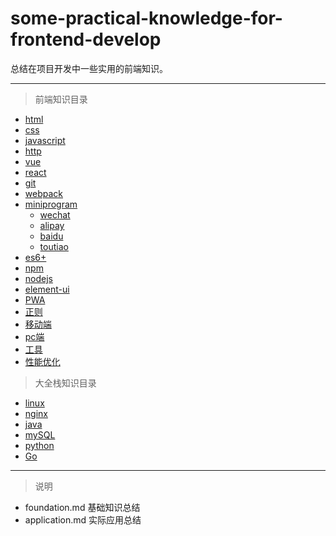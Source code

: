 # some-practical-knowledge-for-frontend-develop
总结在项目开发中一些实用的前端知识。

---------------------------------------------------------------------------------

>前端知识目录

+ [html]('frontend/html/foundation.md')
+ [css]()
+ [javascript]()
+ [http]()
+ [vue]()
+ [react]()
+ [git]()
+ [webpack]()
+ [miniprogram]()
   * [wechat]()
   * [alipay]()
   * [baidu]()
   * [toutiao]()
+ [es6+]()
+ [npm]()
+ [nodejs]()
+ [element-ui]()
+ [PWA]()
+ [正则]()
+ [移动端]()
+ [pc端]()
+ [工具]()
+ [性能优化]()

>大全栈知识目录

+ [linux]()
+ [nginx]()
+ [java]()
+ [mySQL]()
+ [python]()
+ [Go]()

-------------------------------------------------------------------------------

>说明

* foundation.md 基础知识总结
* application.md 实际应用总结